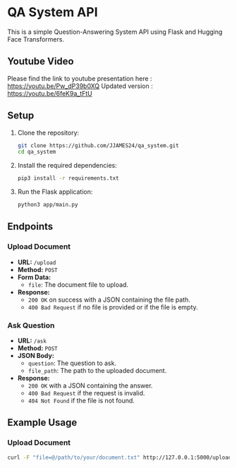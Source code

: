 # QA System API

This is a simple Question-Answering System API using Flask and Hugging Face Transformers.

## Youtube Video

Please find the link to youtube presentation here : https://youtu.be/Pw_dP39b0XQ
Updated version : https://youtu.be/6feK9a_tFtU

## Setup

1. Clone the repository:
   ```bash
   git clone https://github.com/JJAMES24/qa_system.git
   cd qa_system
   ```

2. Install the required dependencies:
   ```bash
   pip3 install -r requirements.txt
   ```

3. Run the Flask application:
   ```bash
   python3 app/main.py
   ```

## Endpoints

### Upload Document

- **URL:** `/upload`
- **Method:** `POST`
- **Form Data:**
  - `file`: The document file to upload.
- **Response:**
  - `200 OK` on success with a JSON containing the file path.
  - `400 Bad Request` if no file is provided or if the file is empty.

### Ask Question

- **URL:** `/ask`
- **Method:** `POST`
- **JSON Body:**
  - `question`: The question to ask.
  - `file_path`: The path to the uploaded document.
- **Response:**
  - `200 OK` with a JSON containing the answer.
  - `400 Bad Request` if the request is invalid.
  - `404 Not Found` if the file is not found.

## Example Usage

### Upload Document

```bash
curl -F "file=@/path/to/your/document.txt" http://127.0.0.1:5000/upload
